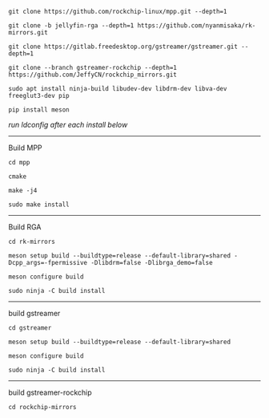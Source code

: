 `git clone https://github.com/rockchip-linux/mpp.git --depth=1`

`git clone -b jellyfin-rga --depth=1 https://github.com/nyanmisaka/rk-mirrors.git`

`git clone https://gitlab.freedesktop.org/gstreamer/gstreamer.git --depth=1`

`git clone --branch gstreamer-rockchip --depth=1 https://github.com/JeffyCN/rockchip_mirrors.git`

`sudo apt install ninja-build libudev-dev libdrm-dev libva-dev freeglut3-dev pip`

`pip install meson`



*run ldconfig after each install below*

***

Build MPP

`cd mpp`

`cmake`

`make -j4`

`sudo make install`

***

Build RGA

`cd rk-mirrors`

`meson setup build --buildtype=release --default-library=shared -Dcpp_args=-fpermissive -Dlibdrm=false -Dlibrga_demo=false`

`meson configure build`

`sudo ninja -C build install`

***

build gstreamer

`cd gstreamer`

`meson setup build --buildtype=release --default-library=shared`

`meson configure build`

`sudo ninja -C build install`

***

build gstreamer-rockchip

`cd rockchip-mirrors`

